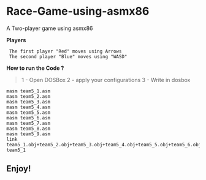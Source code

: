 # Race-Game-using-asmx86
A Two-player game using asmx86

**Players**
```
 The first player "Red" moves using Arrows
 The second player "Blue" moves using "WASD"
```

**How to run the Code ?**
> 1 - Open DOSBox
> 2 - apply your configurations
> 3 - Write in dosbox
```
masm team5_1.asm
masm team5_2.asm
masm team5_3.asm
masm team5_4.asm
masm team5_5.asm
masm team5_6.asm
masm team5_7.asm
masm team5_8.asm
masm team5_9.asm
link team5_1.obj+team5_2.obj+team5_3.obj+team5_4.obj+team5_5.obj+team5_6.obj+team5_7.obj+team5_8.obj+team5_9.obj
team5_1
```


## Enjoy!
